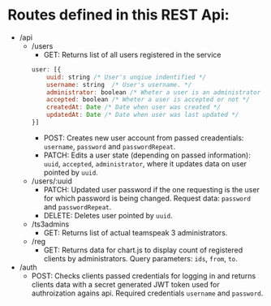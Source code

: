 # Routes defined in this REST Api:

- /api
  - /users
     - GET: Returns list of all users registered in the service
     ```javascript
     user: [{
         uuid: string /* User's unqiue indentified */
         username: string  /* User's username. */
         administrator: boolean /* Wheter a user is an administrator or not */
         accepted: boolean /* Wheter a user is accepted or not */
         createdAt: Date /* Date when user was created */
         updatedAt: Date /* Date when user was last updated */
     }]
     ```
     - POST: Creates new user account from passed creadentials: `username`, `password` and `passwordRepeat`.
     - PATCH: Edits a user state (depending on passed information): `uuid`, `accepted`, `administrator`, where it updates data on user pointed by `uuid`.
  - /users/:uuid
    - PATCH: Updated user password if the one requesting is the user for which password is being changed. Request data: `password` and `passwordRepeat`.
    - DELETE: Deletes user pointed by `uuid`.
  - /ts3admins
    - GET: Returns list of actual teamspeak 3 administrators.
  - /reg
    - GET: Returns data for chart.js to display count of registered clients by administrators. Query parameters: `ids`, `from`, `to`.
- /auth
  - POST: Checks clients passed credentials for logging in and returns clients data with a secret generated JWT token used for authroization agains api. Required credentials `username` and `password`.